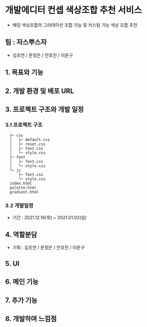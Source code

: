 # 개발에디터 컨셉 색상조합 추천 서비스
- 해당 색상조합의 그라데이션 조합 가능 및 커스텀 가능
색상 조합 추천

## 팀 : 자스뿌스자
- 김초연 / 문정은 / 안호진 / 이춘구



## 1. 목표와 기능


## 2. 개발 환경 및 배포 URL


## 3. 프로젝트 구조와 개발 일정
  ### 3.1 프로젝트 구조
  ```
    ├─ css
    │   ├─ default.css
    │   ├─ reset.css
    │   ├─ font.css   
    │   └─ style.css
    ├─ font
    │   ├─ font.css   
    │   └─ style.css
    └─ js
        ├─ font.css   
        └─ style.css
    index.html
    palette.html
    gradient.html
  ```
  ### 3.2 개발일정
  - 기간 : 2021.12.16(목) ~ 2021.01.02(일)


## 4. 역할분담
- 기획 : 김초연 / 문정은 / 안호진 / 이춘구


## 5. UI


## 6. 메인 기능


## 7. 추가 기능


## 8. 개발하며 느낌점
